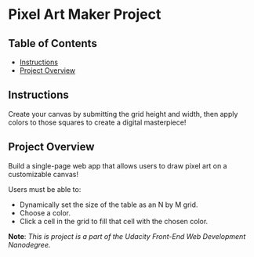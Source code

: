 # Pixel Art Maker Project

## Table of Contents

* [Instructions](#instructions)
* [Project Overview](#project-overview)

## Instructions

Create your canvas by submitting the grid height and width, then apply colors to those squares to create a digital masterpiece!

## Project Overview

Build a single-page web app that allows users to draw pixel art on a customizable canvas!

Users must be able to:
* Dynamically set the size of the table as an N by M grid.
* Choose a color.
* Click a cell in the grid to fill that cell with the chosen color.

**Note**: *This is project is a part of the Udacity Front-End Web Development Nanodegree.*